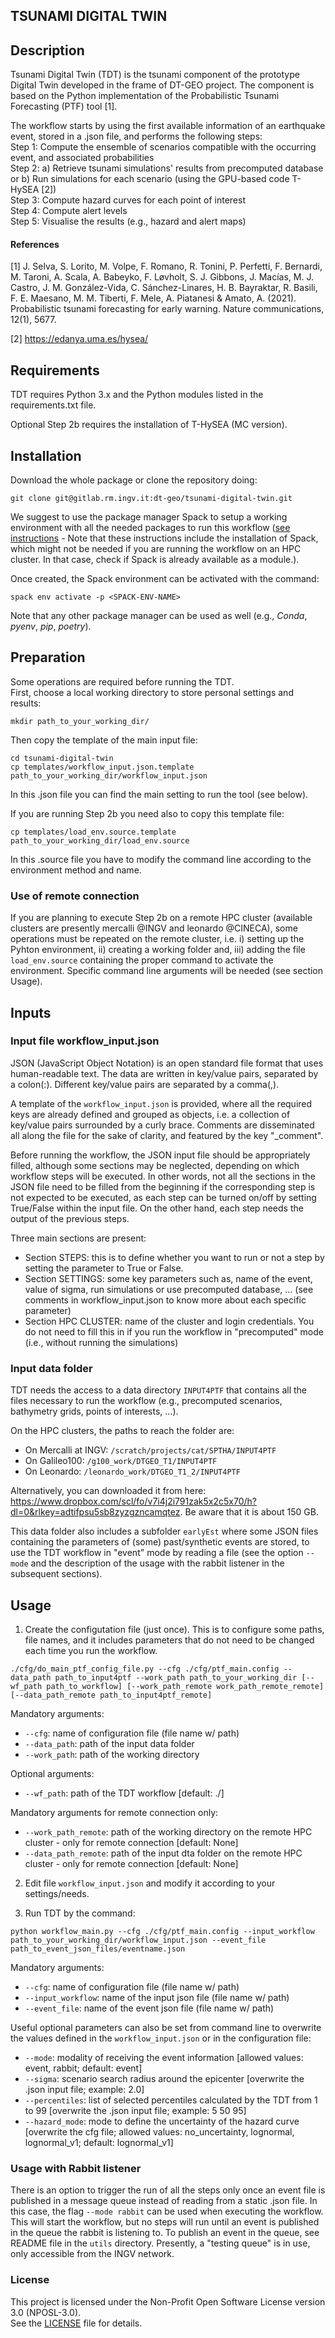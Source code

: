 ## TSUNAMI DIGITAL TWIN


## Description
Tsunami Digital Twin (TDT) is the tsunami component of the prototype Digital Twin developed in the frame of DT-GEO project.
The component is based on the Python implementation of the Probabilistic Tsunami Forecasting (PTF) tool [1].

The workflow starts by using the first available information of an earthquake event, stored in a .json file, and performs the following steps:  
Step 1: Compute the ensemble of scenarios compatible with the occurring event, and associated probabilities  
Step 2: a) Retrieve tsunami simulations' results from precomputed database or b) Run simulations for each scenario (using the GPU-based code T-HySEA [2])  
Step 3: Compute hazard curves for each point of interest  
Step 4: Compute alert levels  
Step 5: Visualise the results (e.g., hazard and alert maps)  

#### References
[1] J. Selva, S. Lorito, M. Volpe, F. Romano, R. Tonini, P. Perfetti, F. Bernardi, M. Taroni, A. Scala, A. Babeyko, F. Løvholt, S. J. Gibbons, J. Macías, M. J. Castro, J. M. González-Vida, C. Sánchez-Linares, H. B. Bayraktar, R. Basili, F. E. Maesano, M. M. Tiberti, F. Mele, A. Piatanesi & Amato, A. (2021). Probabilistic tsunami forecasting for early warning. Nature communications, 12(1), 5677.

[2] https://edanya.uma.es/hysea/

## Requirements
TDT requires Python 3.x and the Python modules listed in the requirements.txt file.

Optional Step 2b requires the installation of T-HySEA (MC version).


## Installation
Download the whole package or clone the repository doing:
```
git clone git@gitlab.rm.ingv.it:dt-geo/tsunami-digital-twin.git
```
We suggest to use the package manager Spack to setup a working environment with all the needed packages to run this workflow ([see instructions](https://dtgeoeu-wp6-tsunamis.github.io/dt-geo-wp6-docs/spack-for-ptf/local) - Note that these instructions include the installation of Spack, which might not be needed if you are running the workflow on an HPC cluster. In that case, check if Spack is already available as a module.). 

Once created, the Spack environment can be activated with the command:

```
spack env activate -p <SPACK-ENV-NAME>
```

Note that any other package manager can be used as well (e.g., _Conda_, _pyenv_, _pip_, _poetry_).

## Preparation
Some operations are required before running the TDT.  
First, choose a local working directory to store personal settings and results:
```
mkdir path_to_your_working_dir/
``` 
Then copy the template of the main input file:  
```
cd tsunami-digital-twin
cp templates/workflow_input.json.template path_to_your_working_dir/workflow_input.json
```
In this .json file you can find the main setting to run the tool (see below).

If you are running Step 2b you need also to copy this template file:
```
cp templates/load_env.source.template path_to_your_working_dir/load_env.source
```
In this .source file you have to modify the command line according to the environment method and name.

### Use of remote connection
If you are planning to execute Step 2b on a remote HPC cluster (available clusters are presently mercalli @INGV and leonardo @CINECA), some operations must be repeated on the remote cluster, i.e. i) setting up the Pyhton environment, ii) creating a working folder and, iii) adding the file `load_env.source` containing the proper command to activate the environment. Specific command line arguments will be needed (see section Usage).

## Inputs

### Input file workflow_input.json
JSON (JavaScript Object Notation) is an open standard file format that uses human-readable text. The data are written in key/value pairs, separated by a colon(:). Different key/value pairs are separated by a comma(,).

A template of the `workflow_input.json` is provided, where all the required keys are already defined and grouped as objects, i.e. a collection of key/value pairs surrounded by a curly brace. Comments are disseminated all along the file for the sake of clarity, and featured by the key "_comment".

Before running the workflow, the JSON input file should be appropriately filled, although some sections may be neglected, depending on which workflow steps will be executed. In other words, not all the sections in the JSON file need to be filled from the beginning if the corresponding step is not expected to be executed, as each step can be turned on/off by setting True/False within the input file. On the other hand, each step needs the output of the previous steps.

Three main sections are present:

- Section STEPS: this is to define whether you want to run or not a step by setting the parameter to True or False.
- Section SETTINGS: some key parameters such as, name of the event, value of sigma, run simulations or use precomputed database, ... (see comments in workflow_input.json to know more about each specific parameter) 
- Section HPC CLUSTER: name of the cluster and login credentials. You do not need to fill this in if you run the workflow in "precomputed" mode (i.e., without running the simulations)

### Input data folder
TDT needs the access to a data directory `INPUT4PTF` that contains all the files necessary to run the workflow (e.g., precomputed scenarios, bathymetry grids, points of interests, ...).

On the HPC clusters, the paths to reach the folder are: 
- On Mercalli at INGV: `/scratch/projects/cat/SPTHA/INPUT4PTF`  
- On Galileo100: `/g100_work/DTGEO_T1/INPUT4PTF`   
- On Leonardo: `/leonardo_work/DTGEO_T1_2/INPUT4PTF`  

Alternatively, you can downloaded it from here: https://www.dropbox.com/scl/fo/v7i4j2i791zak5x2c5x70/h?dl=0&rlkey=adtifpsu5sb8zyzgzncamqtez. Be aware that it is about 150 GB.    

This data folder also includes a subfolder `earlyEst` where some JSON files containing the parameters of (some) past/synthetic events are stored, to use the TDT workflow in "event" mode by reading a file (see the option `--mode` and the description of the usage with the rabbit listener in the subsequent sections).

## Usage
1. Create the configutation file (just once). This is to configure some paths, file names, and it includes parameters that do not need to be changed each time you run the workflow. 
```
./cfg/do_main_ptf_config_file.py --cfg ./cfg/ptf_main.config --data_path path_to_input4ptf --work_path path_to_your_working_dir [--wf_path path_to_workflow] [--work_path_remote work_path_remote_remote] [--data_path_remote path_to_input4ptf_remote]
```
Mandatory arguments:
- `--cfg`: name of configuration file (file name w/ path)
- `--data_path`: path of the input data folder 
- `--work_path`: path of the working directory 

Optional arguments:
- `--wf_path`: path of the TDT workflow [default: ./]

Mandatory arguments for remote connection only:
- `--work_path_remote`: path of the working directory on the remote HPC cluster - only for remote connection [default: None]
- `--data_path_remote`: path of the input dta folder on the remote HPC cluster - only for remote connection [default: None]

2. Edit file `workflow_input.json` and modify it according to your settings/needs.

3. Run TDT by the command:
```
python workflow_main.py --cfg ./cfg/ptf_main.config --input_workflow path_to_your_working_dir/workflow_input.json --event_file path_to_event_json_files/eventname.json
```
Mandatory arguments:
- `--cfg`: name of configuration file (file name w/ path)
- `--input_workflow`:  name of the input json file (file name w/ path)
- `--event_file`: name of the event json file (file name w/ path)

Useful optional parameters can also be set from command line to overwrite the values defined in the `workflow_input.json` or in the configuration file:

- `--mode`: modality of receiving the event information [allowed values: event, rabbit; default: event]
- `--sigma`: scenario search radius around the epicenter [overwrite the .json input file; example: 2.0]
- `--percentiles`: list of selected percentiles calculated by the TDT from 1 to 99 [overwrite the .json input file; example: 5 50 95]
- `--hazard_mode`: mode to define the uncertainty of the hazard curve [overwrite the cfg file; allowed values: no_uncertainty, lognormal, lognormal_v1; default: lognormal_v1]

### Usage with Rabbit listener
There is an option to trigger the run of all the steps only once an event file is published in a message queue instead of reading from a static .json file. In this case, the flag `--mode rabbit` can be used when executing the workflow.   
This will start the workflow, but no steps will run until an event is published in the queue the rabbit is listening to. To publish an event in the queue, see README file in the `utils` directory. Presently, a "testing queue" is in use, only accessible from the INGV network.

[commented section]: #
[## Roadmap
If you have ideas for releases in the future, it is a good idea to list them in the README.]: #
[## Authors and acknowledgment
Show your appreciation to those who have contributed to the project.]: #
[## License
For open source projects, say how it is licensed.]: #
[## Project status
If you have run out of energy or time for your project, put a note at the top of the README saying that development has slowed down or stopped completely. Someone may choose to fork your project or volunteer to step in as a maintainer or owner, allowing your project to keep going. You can also make an explicit request for maintainers.]: #

### License
This project is licensed under the Non-Profit Open Software License version 3.0 (NPOSL-3.0).  
See the [LICENSE](./LICENSE) file for details.
